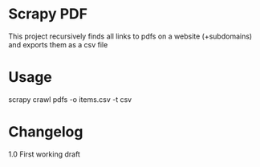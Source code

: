 Scrapy PDF
==========
This project recursively finds all links to pdfs on a website (+subdomains) and exports them as a csv file

Usage
=====
scrapy crawl pdfs -o items.csv -t csv

Changelog
=========
1.0 First working draft